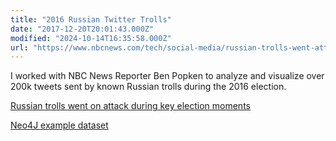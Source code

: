 ```yaml
---
title: "2016 Russian Twitter Trolls"
date: "2017-12-20T20:01:43.000Z"
modified: "2024-10-14T16:35:58.000Z"
url: "https://www.nbcnews.com/tech/social-media/russian-trolls-went-attack-during-key-election-moments-n827176"
---
```

I worked with NBC News Reporter Ben Popken to analyze and visualize over 200k tweets sent by known Russian trolls during the 2016 election.

[Russian trolls went on attack during key election moments](https://www.nbcnews.com/tech/social-media/russian-trolls-went-attack-during-key-election-moments-n827176)

[Neo4J example dataset](https://github.com/neo4j-graph-examples/twitter-trolls)